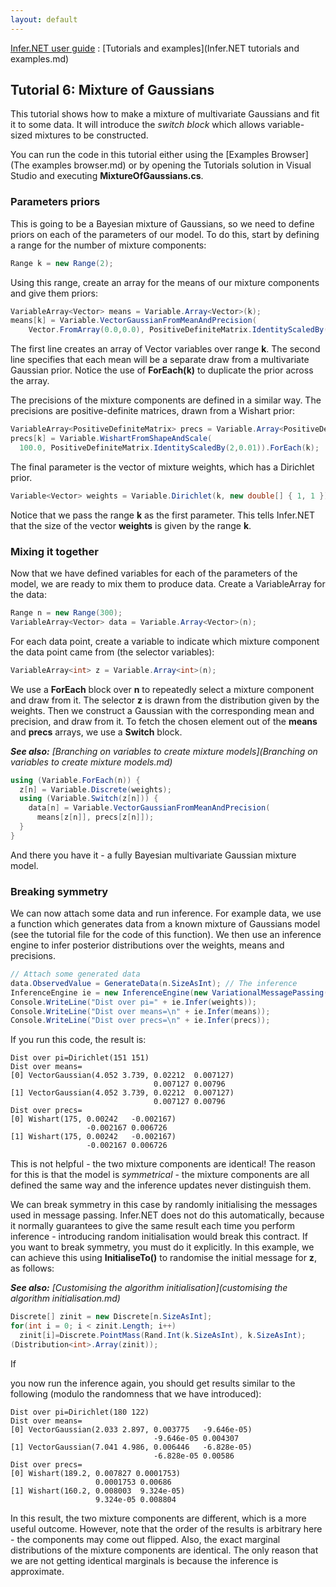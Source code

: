 ```yaml
---
layout: default 
--- 
```

[Infer.NET user guide](index.md) : [Tutorials and examples](Infer.NET tutorials and examples.md)

## Tutorial 6: Mixture of Gaussians

This tutorial shows how to make a mixture of multivariate Gaussians and fit it to some data. It will introduce the _switch block_ which allows variable-sized mixtures to be constructed.

You can run the code in this tutorial either using the [Examples Browser](The examples browser.md) or by opening the Tutorials solution in Visual Studio and executing **MixtureOfGaussians.cs**.

### Parameters priors

This is going to be a Bayesian mixture of Gaussians, so we need to define priors on each of the parameters of our model. To do this, start by defining a range for the number of mixture components:

```csharp
Range k = new Range(2);
```

Using this range, create an array for the means of our mixture components and give them priors:

```csharp
VariableArray<Vector> means = Variable.Array<Vector>(k);  
means[k] = Variable.VectorGaussianFromMeanAndPrecision(
    Vector.FromArray(0.0,0.0), PositiveDefiniteMatrix.IdentityScaledBy(2,0.01)).ForEach(k);
```

The first line creates an array of Vector variables over range **k**. The second line specifies that each mean will be a separate draw from a multivariate Gaussian prior. Notice the use of **ForEach(k)** to duplicate the prior across the array.

The precisions of the mixture components are defined in a similar way. The precisions are positive-definite matrices, drawn from a Wishart prior:

```csharp
VariableArray<PositiveDefiniteMatrix> precs = Variable.Array<PositiveDefiniteMatrix>(k);  
precs[k] = Variable.WishartFromShapeAndScale(  
  100.0, PositiveDefiniteMatrix.IdentityScaledBy(2,0.01)).ForEach(k);
```

The final parameter is the vector of mixture weights, which has a Dirichlet prior.

```csharp
Variable<Vector> weights = Variable.Dirichlet(k, new double[] { 1, 1 });
```

Notice that we pass the range **k** as the first parameter. This tells Infer.NET that the size of the vector **weights** is given by the range **k**.

### Mixing it together 

Now that we have defined variables for each of the parameters of the model, we are ready to mix them to produce data. Create a VariableArray for the data:

```csharp
Range n = new Range(300);  
VariableArray<Vector> data = Variable.Array<Vector>(n);
```

For each data point, create a variable to indicate which mixture component the data point came from (the selector variables):

```csharp
VariableArray<int> z = Variable.Array<int>(n);
```

We use a **ForEach** block over **n** to repeatedly select a mixture component and draw from it. The selector **z** is drawn from the distribution given by the weights. Then we construct a Gaussian with the corresponding mean and precision, and draw from it. To fetch the chosen element out of the **means** and **precs** arrays, we use a **Switch** block.

_**See also:** [Branching on variables to create mixture models](Branching on variables to create mixture models.md)_

```csharp
using (Variable.ForEach(n)) {  
  z[n] = Variable.Discrete(weights);  
  using (Variable.Switch(z[n])) {  
    data[n] = Variable.VectorGaussianFromMeanAndPrecision(  
      means[z[n]], precs[z[n]]);  
  }  
}
```

And there you have it - a fully Bayesian multivariate Gaussian mixture model.

### Breaking symmetry 

We can now attach some data and run inference. For example data, we use a function which generates data from a known mixture of Gaussians model (see the tutorial file for the code of this function). We then use an inference engine to infer posterior distributions over the weights, means and precisions.

```csharp
// Attach some generated data  
data.ObservedValue = GenerateData(n.SizeAsInt); // The inference  
InferenceEngine ie = new InferenceEngine(new VariationalMessagePassing());  
Console.WriteLine("Dist over pi=" + ie.Infer(weights));  
Console.WriteLine("Dist over means=\n" + ie.Infer(means));  
Console.WriteLine("Dist over precs=\n" + ie.Infer(precs));
```

If you run this code, the result is:

```
Dist over pi=Dirichlet(151 151)  
Dist over means=  
[0] VectorGaussian(4.052 3.739, 0.02212  0.007127)  
                                0.007127 0.00796  
[1] VectorGaussian(4.052 3.739, 0.02212  0.007127)  
                                0.007127 0.00796  
Dist over precs=  
[0] Wishart(175, 0.00242   -0.002167)  
                 -0.002167 0.006726  
[1] Wishart(175, 0.00242   -0.002167)  
                 -0.002167 0.006726
```

This is not helpful - the two mixture components are identical! The reason for this is that the model is _symmetrical_ \- the mixture components are all defined the same way and the inference updates never distinguish them. 

We can break symmetry in this case by randomly initialising the messages used in message passing. Infer.NET does not do this automatically, because it normally guarantees to give the same result each time you perform inference - introducing random initialisation would break this contract. If you want to break symmetry, you must do it explicitly. In this example, we can achieve this using **InitialiseTo()** to randomise the initial message for **z**, as follows:

_**See also:** [Customising the algorithm initialisation](customising the algorithm initialisation.md)_

```csharp
Discrete[] zinit = new Discrete[n.SizeAsInt];  
for(int i = 0; i < zinit.Length; i++)  
  zinit[i]=Discrete.PointMass(Rand.Int(k.SizeAsInt), k.SizeAsInt);  
(Distribution<int>.Array(zinit));
```

If 

you now run the inference again, you should get results similar to the following (modulo the randomness that we have introduced):

```
Dist over pi=Dirichlet(180 122)  
Dist over means=  
[0] VectorGaussian(2.033 2.897, 0.003775   -9.646e-05)  
                                -9.646e-05 0.004307  
[1] VectorGaussian(7.041 4.986, 0.006446   -6.828e-05)  
                                -6.828e-05 0.00586  
Dist over precs=  
[0] Wishart(189.2, 0.007827 0.0001753)  
                   0.0001753 0.00686  
[1] Wishart(160.2, 0.008003  9.324e-05)  
                   9.324e-05 0.008804
```

In this result, the two mixture components are different, which is a more useful outcome. However, note that the order of the results is arbitrary here - the components may come out flipped. Also, the exact marginal distributions of the mixture components are identical. The only reason that we are not getting identical marginals is because the inference is approximate.

​
